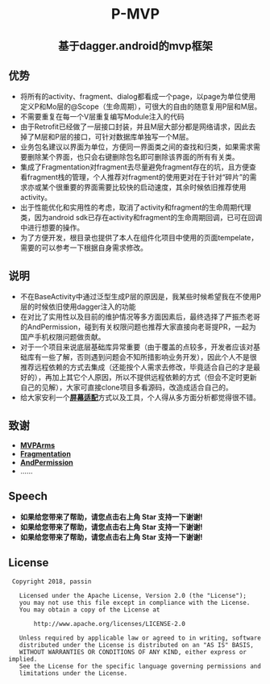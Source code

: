 <h1 align="center">P-MVP</h1>
<h2 align="center">基于dagger.android的mvp框架</h2>




## 优势
- 将所有的activity、fragment、dialog都看成一个page，以page为单位使用定义P和Mo层的@Scope（生命周期），可很大的自由的随意复用P层和M层。
- 不需要重复在每一个V层重复编写Module注入的代码
- 由于Retrofit已经做了一层接口封装，并且M层大部分都是网络请求，因此去掉了M层和P层的接口，可针对数据库单独写一个M层。
- 业务包名建议以界面为单位，方便同一界面类之间的查找和归类，如果需求需要删除某个界面，也只会右键删除包名即可删除该界面的所有有关类。
- 集成了Fragmentation对fragment去尽量避免fragment存在的坑，且方便查看fragment栈的管理，个人推荐对fragment的使用更对在于针对“碎片”的需求亦或某个很重要的界面需要比较快的启动速度，其余时候依旧推荐使用activity。
- 出于性能优化和实用性的考虑，取消了activity和fragment的生命周期代理类，因为android sdk已存在activity和fragment的生命周期回调，已可在回调中进行想要的操作。
- 为了方便开发，根目录也提供了本人在组件化项目中使用的页面tempelate，需要的可以参考一下根据自身需求修改。

## 说明
- 不在BaseActivity中通过泛型生成P层的原因是，我某些时候希望我在不使用P层的时候依旧使用dagger注入的功能
- 在对比了实用性以及目前的维护情况等多方面因素后，最终选择了严振杰老哥的AndPermission，碰到有关权限问题也推荐大家直接向老哥提PR，一起为国产手机权限问题做贡献。
- 对于一个项目来说底层基础库异常重要（由于覆盖的点较多，开发者应该对基础库有一些了解，否则遇到问题会不知所措影响业务开发），因此个人不是很推荐远程依赖的方式去集成（还能按个人需求去修改，毕竟适合自己的才是最好的），再加上其它个人原因，所以不提供远程依赖的方式（但会不定时更新自己的见解），大家可直接clone项目多看源码，改造成适合自己的。
- 给大家安利一个[**屏幕适配**](https://blog.csdn.net/fesdgasdgasdg/article/details/78108169)方式以及工具，个人得从多方面分析都觉得很不错。
## 致谢
* [**MVPArms**](https://github.com/JessYanCoding/MVPArms)
* [**Fragmentation**](https://github.com/YoKeyword/Fragmentation)
* [**AndPermission**](https://github.com/yanzhenjie/AndPermission)
* ……

## Speech
* **如果给您带来了帮助，请您点击右上角 Star 支持一下谢谢!**
* **如果给您带来了帮助，请您点击右上角 Star 支持一下谢谢!**
* **如果给您带来了帮助，请您点击右上角 Star 支持一下谢谢!**

## License
``` 
 Copyright 2018, passin
  
   Licensed under the Apache License, Version 2.0 (the "License");
   you may not use this file except in compliance with the License.
   You may obtain a copy of the License at 
 
       http://www.apache.org/licenses/LICENSE-2.0 

   Unless required by applicable law or agreed to in writing, software
   distributed under the License is distributed on an "AS IS" BASIS,
   WITHOUT WARRANTIES OR CONDITIONS OF ANY KIND, either express or implied.
   See the License for the specific language governing permissions and
   limitations under the License.
```
